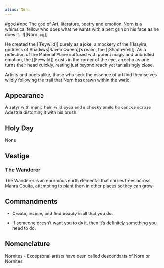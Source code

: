 ```yaml
---
alias: Norn
---
```


#god #npc 
The god of Art, literature, poetry and emotion, Norn is a whimsical fellow who does what he wants with a pert grin on his face as he does it. 
<span class="rightimg"><span class="smallimg">![[Norn.jpg]]</span></span>
  

He created the [[Feywild]] purely as a joke, a mockery of the [[Issylra, goddess of Shadows|Raven Queen]]’s realm, the [[Shadowfell]]. As a reflection of the Material Plane suffused with potent magic and unbridled emotion, the [[Feywild]] exists in the corner of the eye, an echo as one turns their head quickly, resting just beyond reach yet tantalisingly close.

  

Artists and poets alike, those who seek the essence of art find themselves wildly following the trail that Norn has drawn within the world.

  

## Appearance

A satyr with manic hair, wild eyes and a cheeky smile he dances across Adestria distorting it with his brush.

  

## Holy Day

None


## Vestige
### The Wanderer

The Wanderer is an enormous earth elemental that carries trees across Mahra Coulta, attempting to plant them in other places so they can grow.


## Commandments

-   Create, inspire, and find beauty in all that you do.
    
-   If someone doesn’t want you to do it, then it’s definitely something you need to do.
    


## Nomenclature
Nornites - Exceptional artists have been called descendants of Norn or Nornites
